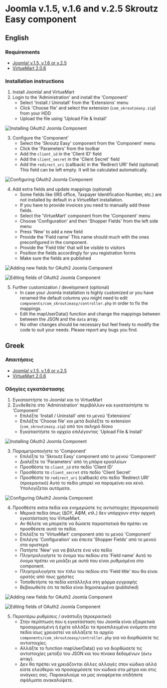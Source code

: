 Joomla v.1.5, v.1.6 and v.2.5 Skroutz Easy component
====================================================

## English

### Requirements

 - [Joomla! v.1.5, v.1.6 or v.2.5](http://www.joomla.org)
 - [VirtueMart 2.0.6](http://virtuemart.net)

### Installation instructions

1. Install Joomla! and VirtueMart
2. Login to the 'Administration' and install the 'Component'
    - Select 'Install / Uninstall' from the 'Extensions' menu
    - Click 'Choose file' and select the extension (`com_skroutzeasy.zip`) from your HDD
    - Upload the file using 'Upload File & Install'

![Installing OAuth2 Joomla Component][oauth2-joomla-component-install]

3. Configure the 'Component'
    - Select the 'Skroutz Easy' component from the 'Component' menu
    - Click the 'Parameters' from the toolbar
    - Add the `client_id` in the 'Client ID' field
    - Add the `client_secret` in the 'Client Secret' field
    - Add the `redirect_uri` (callback) in the 'Redirect URI' field (optional)
      This field can be left empty. It will be calculated automatically.

![Configuring OAuth2 Joomla Component][oauth2-joomla-component-configure]

4. Add extra fields and update mappings (optional)
    - Some fields like (IRS office, Taxpayer Identification Number, etc.) are
      not installed by default in a VirtueMart installation.
    - If you have to provide invoices you need to manually add these fields.
    - Select the 'VirtueMart' component from the 'Component' menu
    - Choose 'Configuration' and then 'Shopper Fields' from the left side menu
    - Press 'New' to add a new field
    - Provide the 'Field name'
      This name should much with the ones preconfigured in the component.
    - Provide the 'Field title' that will be visible to visitors
    - Position the fields accordingly for you registration forms
    - Make sure the fields are published

![Adding new fields for OAuth2 Joomla Component][oauth2-joomla-component-newfield]

![Editing fields of OAuth2 Joomla Component][oauth2-joomla-component-newfield-edit]

5. Further customization / development (optional)
    - In case your Joomla installation is highly customized or you
      have renamed the default columns you might need to edit
      `components/com_skroutzeasy/controller.php` in order to fix the mappings.
    - Edit the mapUserData() function and change the mappings
      between between the JSON and the `data` array.
    - No other changes should be necessary but feel freely to modify
      the code to suit your needs. Please report any bugs you find.

## Greek

### Απαιτήσεις

 - [Joomla! v.1.5, v.1.6 or v.2.5](http://www.joomla.org)
 - [VirtueMart 2.0.6](http://virtuemart.net)

### Οδηγίες εγκατάστασης

1. Εγκαταστήστε το Joomla! και το VirtueMart
2. Συνδεθείτε στο 'Administration' περιβάλλον και εγκαταστήστε το 'Component'
    - Επιλέξτε 'Install / Uninstall' από το μενού 'Extensions'
    - Επιλέξτε 'Choose file' και μετά διαλέξτε το extension (`com_skroutzeasy.zip`) από τον σκληρό δίσκο
    - Εγκαταστήστε το αρχείο επιλέγοντας 'Upload File & Install'

![Installing OAuth2 Joomla Component][oauth2-joomla-component-install]

3. Παραμετροποιήστε το 'Component'
    - Επιλέξτε το 'Skroutz Easy' component από το μενού 'Component'
    - Διαλέξτε τα 'Parameters' από τη μπάρα εργαλείων
    - Προσθέστε το `client_id` στο πεδίο 'Client ID'
    - Προσθέστε το `client_secret` στο πεδίο 'Client Secret'
    - Προσθέστε το `redirect_uri` (callback) στο πεδίο 'Redirect URI' (προεραιτικό)
      Αυτό το πεδίο μπορεί να παραμείνει και κενό. Υπολογίζεται αυτόματα.

![Configuring OAuth2 Joomla Component][oauth2-joomla-component-configure]

4. Προσθέστε extra πεδία και ενημερώστε τις αντιστοιχίες (προεραιτικό)
    - Μερικά πεδία όπως (ΔΟΥ, ΑΦΜ, κτλ.) δεν υπάρχουν στην αρχική εγκατάσταση του VirtueMart.
    - Αν θέλετε να μπορείτε να δώσετε παραστατικά θα πρέπει να προσθέσετε αυτά τα πεδία.
    - Επιλέξτε το 'VirtueMart' component από το μενού 'Component'
    - Επιλέγτε 'Configuration' και έπειτα 'Shopper Fields' από το μενού στα αριστερά
    - Πατήστε 'New' για να βάλετε ένα νέο πεδίο
    - Πληκτρολογήστε το όνομα του πεδίου στο 'Field name'
      Αυτό το όνομα πρέπει να μοιάζει με αυτά που είναι ρυθμισμένα στο component.
    - Πληκτρολογήστε τον τίτλο του πεδίου στο 'Field title' που θα είναι ορατός από τους χρήστες
    - Τοποθετήστε τα πεδία κατάλληλα στη φόρμα εγγραφής
    - Βεβαιωθείτε ότι τα πεδία είναι δημοσιευμένα (published)

![Adding new fields for OAuth2 Joomla Component][oauth2-joomla-component-newfield]

![Editing fields of OAuth2 Joomla Component][oauth2-joomla-component-newfield-edit]

5. Περαιτέρω ρυθμίσεις / ανάπτυξη (προεραιτικό)
    - Στην περίπτωση που η εγκατάσταση του Joomla είναι εξαιρετικά προσαρμοσμένη
      ή έχετε αλλάξει τα προεπιλεγμένα ονόματα στα πεδία ίσως χρειαστεί να αλλάξετε
      το αρχείο `components/com_skroutzeasy/controller.php` για να διορθώσετε τις
      αντιστοιχίες.
    - Αλλάξτε το function mapUserData() για να διορθώσετε τις αντιστοιχίες μεταξύ
      του JSON και του πίνακα δεδομένων (`data` array).
    - Δεν θα πρέπει να χρειάζονται άλλες αλλαγές στον κώδικα αλλά είστε ελεύθεροι
      να προσαρμόσετε τον κώδικα στα μέτρα και στις ανάγκες σας. Παρακαλούμε να
      μας αναφέρεται οτιδήποτε σφάλματα ανακαλύψετε.

[oauth2-joomla-component-install]: /skroutz/oauth2-joomla-component/raw/master/doc/oauth2-joomla-component-install.png "Installing OAuth2 Joomla component"
[oauth2-joomla-component-configure]: /skroutz/oauth2-joomla-component/raw/master/doc/oauth2-joomla-component-configure.png "Configuring OAuth2 Joomla component"
[oauth2-joomla-component-newfield]: /skroutz/oauth2-joomla-component/raw/master/doc/oauth2-joomla-component-newfield.png "Adding new field for OAuth2 Joomla component"
[oauth2-joomla-component-newfield-edit]: /skroutz/oauth2-joomla-component/raw/master/doc/oauth2-joomla-component-newfield-edit.png "Editing fields of OAuth2 Joomla component"
